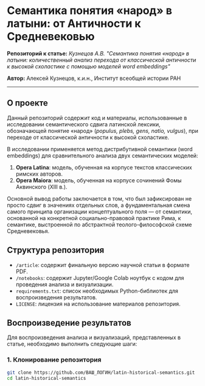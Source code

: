 # Семантика понятия «народ» в латыни: от Античности к Средневековью

**Репозиторий к статье:** *Кузнецов А.В. "Семантика понятия «народ» в латыни: количественный анализ перехода от классической античности к высокой схоластике с помощью моделей word embeddings"*

**Автор:** Алексей Кузнецов, к.и.н., Институт всеобщей истории РАН


---

## О проекте

Данный репозиторий содержит код и материалы, использованные в исследовании семантического сдвига латинской лексики, обозначающей понятие «народ» (*populus, plebs, gens, natio, vulgus*), при переходе от классической античности к высокой схоластике.

В исследовании применяется метод дистрибутивной семантики (word embeddings) для сравнительного анализа двух семантических моделей:

1.  **Opera Latina**: модель, обученная на корпусе текстов классических римских авторов.
2.  **Opera Maiora**: модель, обученная на корпусе сочинений Фомы Аквинского (XIII в.).

Основной вывод работы заключается в том, что был зафиксирован не просто сдвиг в значениях отдельных слов, а фундаментальная смена самого принципа организации концептуального поля — от семантики, основанной на конкретной социально-правовой практике Рима, к семантике, выстроенной по абстрактной теолого-философской схеме Средневековья.

## Структура репозитория

-   `/article`: содержит финальную версию научной статьи в формате PDF.
-   `/notebooks`: содержит Jupyter/Google Colab ноутбук с кодом для проведения анализа и визуализации.
-   `requirements.txt`: список необходимых Python-библиотек для воспроизведения результатов.
-   `LICENSE`: лицензия на использование материалов репозитория.

## Воспроизведение результатов

Для воспроизведения анализа и визуализаций, представленных в статье, необходимо выполнить следующие шаги:

### 1. Клонирование репозитория

```bash
git clone https://github.com/ВАШ_ЛОГИН/latin-historical-semantics.git
cd latin-historical-semantics
